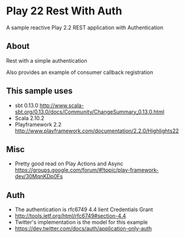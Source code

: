 Play 22 Rest With Auth
=============

A sample reactive Play 2.2 REST application with Authentication


About
--------------

Rest with a simple authentication

Also provides an example of consumer callback registration
 

This sample uses
--------------

* sbt   0.13.0        http://www.scala-sbt.org/0.13.0/docs/Community/ChangeSummary_0.13.0.html
* Scala 2.10.2  
* Playframework 2.2   http://www.playframework.com/documentation/2.2.0/Highlights22


Misc
--------------

* Pretty good read on Play Actions and Async  https://groups.google.com/forum/#!topic/play-framework-dev/30MqnKDp0Fs


Auth
--------------

* The authentication is rfc6749 4.4 lient Credentials Grant 
* http://tools.ietf.org/html/rfc6749#section-4.4
* Twitter's implementation is the model for this example
* https://dev.twitter.com/docs/auth/application-only-auth


